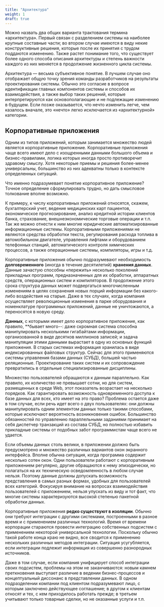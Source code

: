 ```yaml
---
title: "Архитектура"
weight: 1
draft: true
---
```


Можно назвать два общих варианта трактования термина «архитектура». Первый связан с разделением системы на наиболее крупные составные части; во втором случае имеются в виду некие конструктивные решения, которые после их принятия с трудом поддаются изменению. Также растет понимание того, что существует более одного способа описания архитектуры и степень важности каждого из них меняется в продолжение жизненного цикла системы.

Архитектура — весьма субъективное понятие. В лучшем случае оно отображает общую точку зрения команды разработчиков на результаты проектирования системы. Обычно это согласие в вопросе идентификации главных компонентов системы и способов их взаимодействия, а также выбор таких решений, которые интерпретируются как основополагающие и не подлежащие изменению в будущем. Если позже оказывается, что нечто изменить легче, чем казалось вначале, это «нечто» легко исключается из «архитектурной» категории.

## Корпоративные приложения
Одним из типов приложений, которым занимается множество людей является корпоративные приложение. Корпоративные приложения чаще всего имеют дело с изощренными данными большого объема и бизнес-правилами, логика которых иногда просто противоречит здравому смыслу. Хотя некоторые приемы и решения более-менее универсальны, большинство из них адекватны только в контексте определенных ситуаций.

Что именно подразумевает понятие корпоративное приложение? Точное определение сформулировать трудно, но дать смысловое толкование вполне возможно.

К примеру, к числу корпоративных приложений относятся, скажем, бухгалтерский учет, ведение медицинских карт пациентов, экономическое прогнозирование, анализ кредитной истории клиентов банка, страхование, внешнеэкономические торговые операции и т.п. Так же можно отнести к ним многие юридические автоматизированные информационные системы. Корпоративными приложениями не являются средства обработки текста, регулирования расхода топлива в автомобильном двигателе, управления лифтами и оборудованием телефонных станций, автоматического контроля химических процессов, а также операционные системы, компиляторы, игры и т.д.

Корпоративные приложения обычно подразумевают необходимость **долговременного** (иногда в течение десятилетий) **хранения данных**. Данные зачастую способны «пережить» несколько поколений прикладных программ, предназначенных для их обработки, аппаратных средств, операционных систем и компиляторов. В продолжение этого срока структура данных может подвергаться многочисленным изменениям в целях сохранения новых порций информации без какого-либо воздействия на старые. Даже в тех случаях, когда компания осуществляет революционные изменения в парке оборудования и номенклатуре программных приложений, данные не уничтожаются, а переносятся в новую среду.

**Данных**, с которыми имеет дело корпоративное приложение, как правило, **бывает много--: даже скромная система способна манипулировать несколькими гигабайтами информации, организованной в виде десятков миллионов записей; и задача манипуляции этими данными вырастает в одну из основных функций приложения. В старых системах информация хранилась в виде индексированных файловых структур. Сейчас для этого применяются системы управления базами данных (СУБД), большей частью реляционные. Проектирование таких систем и их сопровождение превратились в отдельные специализированные дисциплины.

Множество пользователей обращаются к данным параллельно. Как правило, их количество не превышает сотни, но для систем, размещенных в среде Web, этот показатель возрастает на несколько порядков. Как гарантировать возможность одновременного доступа к базе данных для всех, кто имеет на это право? Проблема остается даже в том случае, если речь идет всего о двух пользователях: они должны манипулировать одним элементом данных только такими способами, которые исключают вероятность возникновения ошибок. Большинство обязанностей по управлению параллельными заданиями принимает на себя диспетчер транзакций из состава СУБД, но полностью избавить прикладные системы от подобных забот программистам чаще всего не удается.

Если объемы данных столь велики, в приложении должно быть предусмотрено и множество различных вариантов окон экранного интерфейса. Вполне обычна ситуация, когда программа содержит несколько сотен окон. Одни пользователи работают с корпоративным приложением регулярно, другие обращаются к нему эпизодически, но полагаться на их техническую осведомленность в любом случае нельзя. Поэтому данные должны допускать возможность представления в самых разных формах, удобных для пользователей всех категорий. Фокусируя внимание на вопросах взаимодействия пользователей с приложением, нельзя упускать из виду и тот факт, что многие системы характеризуются высокой степенью пакетной обработки данных.

Корпоративные приложения **редко существуют в изоляции**. Обычно они требуют интеграции с другими системами, построенными в разное время и с применением различных технологий. Время от времени корпорации стараются провести интеграцию собственных подсистем с применением некоторой универсальной технологии. Поскольку обычно такой работе конца краю не видно, все сводится к применению нескольких различных методов интеграции. Ситуация усугубляется, если интеграции подлежит информация из совершенно разнородных источников.

Даже в том случае, если компания унифицирует способ интеграции своих подсистем, проблемы на этом не заканчиваются: новым камнем преткновения выступает различие в ведении бизнес-процессов и концептуальный диссонанс в представлении данных. В одном подразделении компании под клиентом подразумевают лицо, с которым заключено действующее соглашение; в другом к клиентам относят и тех, с кем приходилось работать прежде; в третьем учитывают только товарные сделки, но не оказанные услуги и т.п.